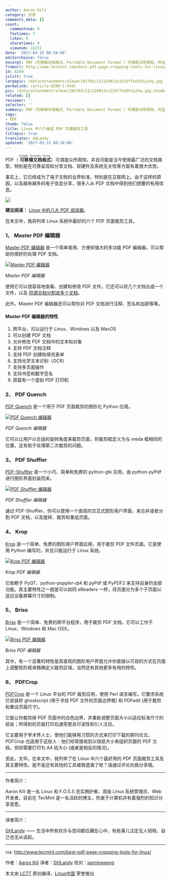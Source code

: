 ```yaml
---
author: Aaron Kili
category: 分享
comments_data: []
count:
  commentnum: 0
  favtimes: 3
  likes: 0
  sharetimes: 0
  viewnum: 16231
date: '2017-03-15 08:34:00'
editorchoice: false
excerpt: PDF（可移植文档格式，Portable Document Format ）可谓是众所周知，并且可能是当今使用最广泛的文档类型，特别是在可靠呈现和分享文档、软硬件及系统无关性等方面有着很大优势。
fromurl: http://www.tecmint.com/best-pdf-page-cropping-tools-for-linux/
id: 8299
islctt: true
largepic: /data/attachment/album/201703/13/224013xz225ffse5h1yihq.jpg
permalink: /article-8299-1.html
pic: /data/attachment/album/201703/13/224013xz225ffse5h1yihq.jpg.thumb.jpg
related: []
reviewer: ''
selector: ''
summary: PDF（可移植文档格式，Portable Document Format ）可谓是众所周知，并且可能是当今使用最广泛的文档类型，特别是在可靠呈现和分享文档、软硬件及系统无关性等方面有着很大优势。
tags:
- PDF
thumb: false
title: Linux 中六个最佳 PDF 页面裁剪工具
titlepic: true
translator: GHLandy
updated: '2017-03-15 08:34:00'
---
```


PDF（<ruby> <strong>  可移植文档格式 </strong> <rt>  Portable Document Format </rt></ruby>）可谓是众所周知，并且可能是当今使用最广泛的文档类型，特别是在可靠呈现和分享文档、软硬件及系统无关性等方面有着很大优势。


事实上，它已经成为了电子文档的业界标准，特别是在互联网上。由于这样的原因，以及越来越多的电子信息分享，很多人从 PDF 文档中得到他们想要的有用信息。


![](/data/attachment/album/201703/13/224013xz225ffse5h1yihq.jpg)


**建议阅读：** [Linux 中的八大 PDF 阅读器](http://www.tecmint.com/linux-pdf-viewers-and-readers-tools/)。


在本文中，我将列举 Linux 系统中最好的六个 PDF 页面裁剪工具。


### 1、 Master PDF 编辑器


[Master PDF 编辑器](https://code-industry.net/masterpdfeditor/) 是一个简单易用、方便却强大的多功能 PDF 编辑器，可以帮助你很好的处理 PDF 文档。


[![Master PDF 编辑器](/data/attachment/album/201703/13/224021psm2lnszym70l1yt.png)](http://www.tecmint.com/wp-content/uploads/2017/03/Master-PDF-Editor.png)


*Master PDF 编辑器*


使用它可以很容易地查看、创建和修改 PDF 文件。它还可以将几个文档合成一个文件，以及 [将源文档分割成多个文档](http://www.tecmint.com/split-large-tar-into-multiple-files-of-certain-size/)。


此外，Master PDF 编辑器还可以帮你对 PDF 文档进行注释、签名和加密等等。


#### Master PDF 编辑器的特性


1. 跨平台，可以运行于 Linux、Windows 以及 MacOS
2. 可以创建 PDF 文档
3. 允许修改 PDF 文档中的文本和对象
4. 支持 PDF 文档注释
5. 支持 PDF 创建和填充表单
6. 支持光学文本识别（OCR）
7. 支持多页面操作
8. 支持书签和数字签名
9. 搭载有一个虚拟 PDF 打印机


### 2、 PDF Quench


[PDF Quench](https://github.com/linuxerwang/pdf-quench) 是一个用于 PDF 页面裁剪的图形化 Python 应用。


[![PDF Quench 编辑器](/data/attachment/album/201703/13/224022k4qssr4hhwqm5tsh.png)](http://www.tecmint.com/wp-content/uploads/2017/03/PDF-Quench.png)


*PDF Quench 编辑器*


它可以让用户以合适的旋转角度来裁剪页面，将裁剪框定义为与 meda 框相同的位置，这有助于处理第二次裁剪的问题。


### 3、 PDF Shuffler


[PDF-Shuffler](https://github.com/jeromerobert/pdfshuffler) 是一个小巧、简单和免费的 python-gtk 应用，由 python-pyPdf 进行图形界面封装而来。


[![PDF Shuffler 编辑器](/data/attachment/album/201703/13/224025xls4l5c91ece0lm1.png)](http://www.tecmint.com/wp-content/uploads/2017/03/PDF-Shuffler.png)


*PDF Shuffler 编辑器*


通过 PDF-Shuffler，你可以使用一个直观的交互式图形用户界面，来合并或者分割 PDF 文档，以及旋转、裁剪和重组页面。


### 4、 Krop


[Krop](http://arminstraub.com/software/krop) 是一个简单、免费的图形用户界面应用，用于裁剪 PDF 文件页面。它是使用 Python 编写的，并且只能运行于 Linux 系统。


[![Krop PDF 编辑器](/data/attachment/album/201703/13/224030n2qjvdhcmavz5a23.png)](http://www.tecmint.com/wp-content/uploads/2017/03/Krop-PDF-Editor.png)


*Krop PDF 编辑器*


它依赖于 PyQT、python-poppler-qt4 和 pyPdf 或 PyPDF2 来支持自身的全部功能。其主要特性之一就是可以如同 eReaders 一样，将页面分为多个子页面以适应设备屏幕尺寸的限制。


### 5、 Briss


[Briss](http://briss.sourceforge.net/) 是一个简单、免费的跨平台程序，用于裁剪 PDF 文档，它可以工作于 Linux、Windows 和 Mac OSX。


[![Briss PDF 编辑器](/data/attachment/album/201703/13/224035ueb6hqyqeuxuz4uy.png)](http://www.tecmint.com/wp-content/uploads/2017/03/Briss-PDF-Editor.png)


*Briss PDF 编辑器*


其中，有一个显著的特性是其直观的图形用户界面允许你直接以可视的方式在页面上调整矩形框来精确定义裁剪区域，当然还有其他更多有用的特性。


### 6、 PDFCrop


[PDFCrop](http://pdfcrop.sourceforge.net/) 是一个 Linux 平台的 PDF 裁剪应用，使用 Perl 语言编写。它要求系统已安装好 ghostscript (用于寻找 PDF 文件的页面边界框) 和 PDFedit (用于裁剪和重设页面尺寸)。


它能让你裁剪掉 PDF 页面中的白色边界，并重新调整页面大小以适应标准尺寸的纸张；所得到的页面打印后通常更具可读性和引人注目。


它主要用于学术界人士，使他们能够用习惯的方式来打印下载的期刊论文。PDFCrop 也适用于这些人：他们经常接收到以信纸大小来组织页面的 PDF 文档，但却需要打印为 A4 纸大小 (或者是相反的情况)。


至此，文毕。在本文中，我列举了在 Linux 中六个最好用的 PDF 页面裁剪工具及其主要特性。是不是还有其他的工具被我遗漏了呢？请通过评论向我分享哦。




---


作者简介：


Aaron Kili 是一名 Linux 和 F.O.S.S 忠实拥护者、高级 Linux 系统管理员、Web 开发者，目前在 TecMint 是一名活跃的博主，热衷于计算机并有着强烈的知识分享意愿。




---


译者简介：


[GHLandy](http://GHLandy.com) —— 生活中所有欢乐与苦闷都应藏在心中，有些事儿注定无人知晓，自己也无从说起。




---


via: <http://www.tecmint.com/best-pdf-page-cropping-tools-for-linux/>


作者：[Aaron Kili](http://www.tecmint.com/author/aaronkili/) 译者：[GHLandy](https://github.com/GHLandy) 校对：[jasminepeng](https://github.com/jasminepeng)


本文由 [LCTT](https://github.com/LCTT/TranslateProject) 原创编译，[Linux中国](https://linux.cn/) 荣誉推出